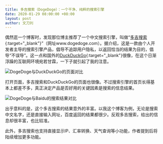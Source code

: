 ```yaml
---
title: 多吉搜索（DogeDoge）：一个干净、纯粹的搜索引擎
date: 2020-01-29 08:00:00 +08:00
layout: post
author: 文刀刘
---
```


偶然逛一个博客时，发现那位博主推荐了一个中文搜索引擎，叫做“[多吉搜索](https://www.dogedoge.com/){:target="_blank"}”（网址www.dogedoge.com）。据介绍，这是一款由个人开发者主导的搜索引擎产品，倡导不追踪用户隐私，以返回恰当的结果为目的，倡导“不误导”。这一点和国外的[DuckDuckGo](https://start.duckduckgo.com/){:target="_blank"}很像，在这个日渐浮躁的互联网环境宛若甘霖，一下子就引起了我的注意。

![DogeDoge与DuckDuckGo的页面对比][1]

打开页面，多吉搜索和DuckDuckGo的页面也很像。不过搜索引擎的首页长得基本上都差不多，真正决定产品是否好用的关键因素是搜索的信息结果。

![DogeDoge与Baidu的搜索结果对比][2]

出乎意料的是，这个多吉搜索的结果意外的丰富。以我这个博客为例，无论是搜索中文名字，还是直接输入网址，百度返回的结果都很少。反观多吉搜索，给出的信息却很丰富，也比较准。

此外，多吉搜索也支持直接显示IP、汇率转换、天气查询等小功能，作者提到后将陆续增加更多功能。


  [1]: https://db3.obs.cn-east-4.myhuaweicloud.com/album/20200129-1.jpg
  [2]: https://db3.obs.cn-east-4.myhuaweicloud.com/album/20200129-2.jpg
